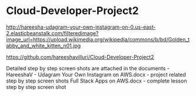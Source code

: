 # Cloud-Developer-Project2


http://hareesha-udagram-your-own-instagram-on-0.us-east-2.elasticbeanstalk.com/filteredimage?image_url=https://upload.wikimedia.org/wikipedia/commons/b/bd/Golden_tabby_and_white_kitten_n01.jpg


https://github.com/hareeshavilluri/Cloud-Developer-Project2


Detailed step by step screen shots are attached in the documents - 
  HareeshaV - Udagram Your Own Instagram on AWS.docx - project related step by step screen shots
  Full Stack Apps on AWS.docx - complete lesson step by step screen shot
